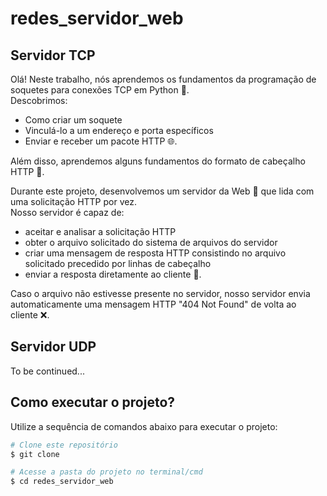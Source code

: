 # redes_servidor_web

## Servidor TCP 
Olá! Neste trabalho, nós aprendemos os fundamentos da programação de soquetes para conexões TCP em Python 🐍. <br>
Descobrimos:

- Como criar um soquete
- Vinculá-lo a um endereço e porta específicos
- Enviar e receber um pacote HTTP 🌐.

Além disso, aprendemos alguns fundamentos do formato de cabeçalho HTTP 📑.

Durante este projeto, desenvolvemos um servidor da Web 🔧 que lida com uma solicitação HTTP por vez. <br>
Nosso servidor é capaz de:

- aceitar e analisar a solicitação HTTP
- obter o arquivo solicitado do sistema de arquivos do servidor
- criar uma mensagem de resposta HTTP consistindo no arquivo solicitado precedido por linhas de cabeçalho
- enviar a resposta diretamente ao cliente 👤.

Caso o arquivo não estivesse presente no servidor, nosso servidor envia automaticamente uma mensagem HTTP "404 Not Found" de volta ao cliente ❌.

## Servidor UDP 

To be continued...

## Como executar o projeto?
Utilize a sequência de comandos abaixo para executar o projeto:

```bash
# Clone este repositório
$ git clone

# Acesse a pasta do projeto no terminal/cmd
$ cd redes_servidor_web
```

